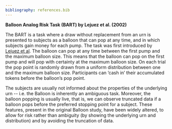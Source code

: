 ```yaml
---
bibliography: references.bib
---
```

**Balloon Analog Risk Task (BART) by Lejuez et al. (2002)** 

The BART is a task where a draw without replacement from an urn is presented to subjects as a balloon that can pop at any time, and in which subjects gain money for each pump. The task was first introduced by [Lejuez et al](https://doi.org/10.1037//1076-898x.8.2.75). The balloon can pop at any time between the first pump and the maximum balloon size. This means that the balloon can pop on the first pump and will pop with certainty at the maximum balloon size. On each trial the pop point is randomly drawn from a uniform distribution between one and the maximum balloon size. Participants can ‘cash in’ their accumulated tokens before the balloon’s pop point.

The subjects are usually not informed about the properties of the underlying urn -- i.e. the Balloon is inherently an ambiguous task. Moreover, the balloon popping is usually live, that is, we can observe truncated data if a balloon pops before the preferred stopping point for a subject. These features, present in the original Balloon study, have been widely altered, to allow for risk rather than ambiguity (by showing the underlying urn and distribution) and by avoiding the truncation of data. 